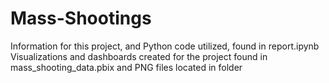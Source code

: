 # Mass-Shootings
Information for this project, and Python code utilized, found in <a>report.ipynb</a>
Visualizations and dashboards created for the project found in mass_shooting_data.pbix and PNG files located in folder
